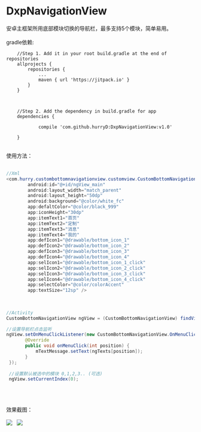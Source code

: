 # DxpNavigationView
安卓主框架所用底部模块切换的导航栏，最多支持5个模块，简单易用。<br><br>
gradle依赖:<br>
```
	//Step 1. Add it in your root build.gradle at the end of repositories
	allprojects {
		repositories {
			...
			maven { url 'https://jitpack.io' }
		}
	}
        
	
	
	//Step 2. Add the dependency in build.gradle for app
	dependencies {
	
	        compile 'com.github.hurryD:DxpNavigationView:v1.0'
		
	}

```
<br>
使用方法：<br><br>

```java
//Xml
<com.hurry.custombottomnavigationview.customview.CustomBottomNavigationView
        android:id="@+id/ngView_main"
        android:layout_width="match_parent"
        android:layout_height="50dp"
        android:background="@color/white_fc"
        app:defaltColor="@color/black_999"
        app:iconHeight="30dp"
        app:itemText1="首页"
        app:itemText2="定制"
        app:itemText3="消息"
        app:itemText4="我的"
        app:defIcon1="@drawable/bottom_icon_1"
        app:defIcon2="@drawable/bottom_icon_2"
        app:defIcon3="@drawable/bottom_icon_3"
        app:defIcon4="@drawable/bottom_icon_4"
        app:selIcon1="@drawable/bottom_icon_1_click"
        app:selIcon2="@drawable/bottom_icon_2_click"
        app:selIcon3="@drawable/bottom_icon_3_click"
        app:selIcon4="@drawable/bottom_icon_4_click"
        app:selectColor="@color/colorAccent"
        app:textSize="12sp" />
        
	
        
//Activity
CustomBottomNavigationView ngView = (CustomBottomNavigationView) findViewById(R.id.ngView_main);

//设置导航栏点击监听
ngView.setOnMenuClickListener(new CustomBottomNavigationView.OnMenuClickListener() {
       @Override
       public void onMenuClick(int position) {
           mTextMessage.setText(ngTexts[position]);
       }
 });
 
 //设置默认被选中的模块 0,1,2,3.. (可选)
 ngView.setCurrentIndex(0);
        
```
<br><br>
效果截图：<br><br>
![](https://github.com/hurryD/CustomBottomNavigationView/raw/master/screenshot/Screenshot_2017-09-04-14-59-17.jpg)  
![](https://github.com/hurryD/CustomBottomNavigationView/raw/master/screenshot/Screenshot_2017-09-04-14-59-25.jpg)  

